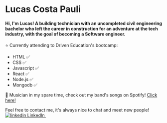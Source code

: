 # Lucas Costa Pauli
#### Hi, I'm Lucas! A building technician with an uncompleted civil engineering bachelor who left the career in construction for an adventure at the tech industry, with the goal of becoming a Software engineer.

:star: Currently attending to Driven Education's bootcamp:
- HTML :white_check_mark:
- CSS :white_check_mark:
- Javascript :white_check_mark:
- React :white_check_mark:
- Node.js :white_check_mark:
- Mongodb :white_check_mark:

:guitar: Musician in my spare time, check out my band's songs on Spotify!
<a href="https://open.spotify.com/artist/3Phb6QnBcerqU7CgREycRe?si=SKPOM9gzRpWGZxyobAnr-A"> Click here! </a>


Feel free to contact me, it's always nice to chat and meet new people!
<a href="https://www.linkedin.com/in/lucas-costa-pauli" rel="nofollow noreferrer">
    <img src="https://i.stack.imgur.com/gVE0j.png" alt="linkedin"> LinkedIn
</a> &nbsp;

